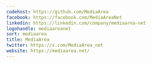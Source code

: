 ```yaml
---
codehost: https://github.com/MediaArea
facebook: https://facebook.com/MediaAreaNet
linkedin: https://linkedin.com/company/mediaarea-net
logohandle: mediaareanet
sort: mediaarea
title: MediaArea
twitter: https://x.com/MediaArea_net
website: https://mediaarea.net/
---
```

